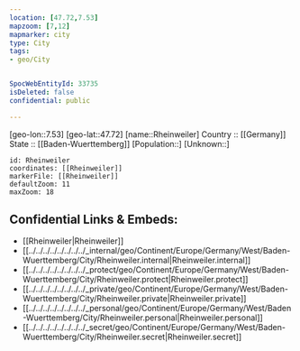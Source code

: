 ```yaml
---
location: [47.72,7.53] 
mapzoom: [7,12] 
mapmarker: city 
type: City
tags:
- geo/City


SpocWebEntityId: 33735
isDeleted: false
confidential: public

---
```

[geo-lon::7.53] 
[geo-lat::47.72] 
[name::Rheinweiler] 
Country :: [[Germany]]  
State :: [[Baden-Wuerttemberg]] 
[Population::] 
[Unknown::] 


```leaflet
id: Rheinweiler
coordinates: [[Rheinweiler]] 
markerFile: [[Rheinweiler]] 
defaultZoom: 11 
maxZoom: 18
```


## Confidential Links & Embeds: 
- [[Rheinweiler|Rheinweiler]]  
- [[../../../../../../../../_internal/geo/Continent/Europe/Germany/West/Baden-Wuerttemberg/City/Rheinweiler.internal|Rheinweiler.internal]] 
- [[../../../../../../../../_protect/geo/Continent/Europe/Germany/West/Baden-Wuerttemberg/City/Rheinweiler.protect|Rheinweiler.protect]] 
- [[../../../../../../../../_private/geo/Continent/Europe/Germany/West/Baden-Wuerttemberg/City/Rheinweiler.private|Rheinweiler.private]] 
- [[../../../../../../../../_personal/geo/Continent/Europe/Germany/West/Baden-Wuerttemberg/City/Rheinweiler.personal|Rheinweiler.personal]] 
- [[../../../../../../../../_secret/geo/Continent/Europe/Germany/West/Baden-Wuerttemberg/City/Rheinweiler.secret|Rheinweiler.secret]] 
